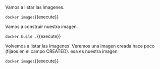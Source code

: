 Vamos a listar las imagenes.

`docker images`{{execute}}

Vamos a construir nuestra imagen. 

`docker build .`{{execute}}

Volvemos a listar las imagenes. Veremos una imagen creada hace poco (fijaos en el campo CREATED). esa es nuestra imagen

`docker images`{{execute}}

